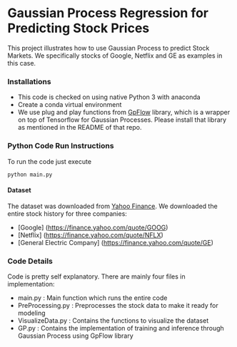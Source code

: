 # Gaussian Process Regression for Predicting Stock Prices

<p>This project illustrates how to use Gaussian Process to predict Stock Markets. We specifically stocks of Google, Netflix and GE as examples in this case.</p>


### Installations
* This code is checked on using native Python 3 with anaconda
* Create a conda virtual environment
* We use plug and play functions from [GpFlow](https://github.com/GPflow/GPflow) library, which is a wrapper on top of Tensorflow for Gaussian Processes. Please install that library as mentioned in the README of that repo.




### Python Code Run Instructions
To run the code just execute
```
python main.py
```

#### Dataset
The dataset was downloaded from [Yahoo Finance](https://finance.yahoo.com). We downloaded the entire stock history for three companies:
* [Google] (https://finance.yahoo.com/quote/GOOG)
* [Netflix] (https://finance.yahoo.com/quote/NFLX)
* [General Electric Company] (https://finance.yahoo.com/quote/GE)  


### Code Details
Code is pretty self explanatory. There are mainly four files in implementation:

* main.py :  Main function which runs the entire code
* PreProcessing.py :  Preprocesses the stock data to make it ready for modeling
* VisualizeData.py : Contains the functions to visualize the dataset
* GP.py : Contains the implementation of training and inference through Gaussian Process using GpFlow library


